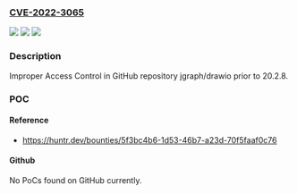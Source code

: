 ### [CVE-2022-3065](https://cve.mitre.org/cgi-bin/cvename.cgi?name=CVE-2022-3065)
![](https://img.shields.io/static/v1?label=Product&message=jgraph%2Fdrawio&color=blue)
![](https://img.shields.io/static/v1?label=Version&message=n%2Fa&color=blue)
![](https://img.shields.io/static/v1?label=Vulnerability&message=CWE-284%20Improper%20Access%20Control&color=brighgreen)

### Description

Improper Access Control in GitHub repository jgraph/drawio prior to 20.2.8.

### POC

#### Reference
- https://huntr.dev/bounties/5f3bc4b6-1d53-46b7-a23d-70f5faaf0c76

#### Github
No PoCs found on GitHub currently.

